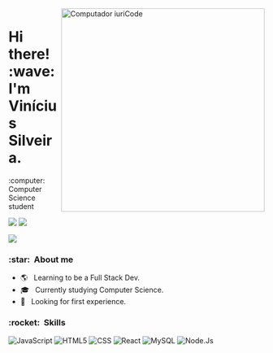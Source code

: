 <img src="https://raw.githubusercontent.com/MicaelliMedeiros/micaellimedeiros/master/image/computer-illustration.png" min-width="400px" max-width="400px" width="400px" align="right" alt="Computador iuriCode">

<h1 align="left"> 
  Hi there! :wave: <br>
  I'm Vinícius Silveira.
</h1>

<p align="left">
  :computer: Computer Science student
</p>


<p align="left">
  

  <a href="https://www.linkedin.com/in/vin%C3%ADcius-silveira-948480157/" alt="Linkedin">
  <img src="https://img.shields.io/badge/-Linkedin-0e76a8?style=flat-square&logo=Linkedin&logoColor=white&link="https://www.linkedin.com/in/vin%C3%ADcius-silveira-948480157/" /></a>

  <a href="https://wa.me/5511998904227/" alt="WhatsApp">
  <img src="https://img.shields.io/badge/-WhatsApp-25d366?style=flat-square&labelColor=25d366&logo=whatsapp&logoColor=white&link="https://wa.me/5511998904227/"></a>

 
</p>  

![](https://komarev.com/ghpvc/?username=vinicius-silveira1&color=006bed)

<h3> :star: &nbsp;About me </h3>

- :earth_americas: &nbsp; Learning to be a Full Stack Dev.
- 🎓 &nbsp; Currently studying Computer Science.
- :crossed_fingers: &nbsp; Looking for first experience.



<h3> :rocket: &nbsp;Skills </h3>

  ![JavaScript](https://img.shields.io/badge/-JavaScript-333333?style=flat&logo=javascript)
  ![HTML5](https://img.shields.io/badge/-HTML5-333333?style=flat&logo=HTML5)
  ![CSS](https://img.shields.io/badge/-CSS-333333?style=flat&logo=CSS3&logoColor=1572B6)
  ![React](https://img.shields.io/badge/-React-333333?style=flat&logo=react)
  ![MySQL](https://img.shields.io/badge/-MySQL-333333?style=flat&logo=mysql)
  ![Node.Js](https://img.shields.io/badge/-NodeJs-333333?style=flat&logo=nodejs)
<!---
## **GitHub Stats**

[![GitHub Streak](http://github-readme-streak-stats.herokuapp.com?user=vinicius-silveira1&theme=highcontrast&hide_border=true&date_format=M%20j%5B%2C%20Y%5D)](https://git.io/streak-stats)

[![Top Langs](https://github-readme-stats.vercel.app/api/top-langs/?username=vinicius-silveira1&layout=compact&theme=vision-friendly-dark)](https://github.com/anuraghazra/github-readme-stats) --->
  

